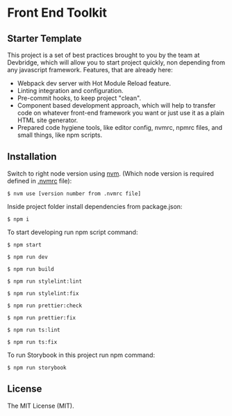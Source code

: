 # Front End Toolkit

## Starter Template

This project is a set of best practices brought to you by the team at Devbridge, which will allow you to start project quickly, non depending from any javascript framework.
Features, that are already here:

- Webpack dev server with Hot Module Reload feature.
- Linting integration and configuration.
- Pre-commit hooks, to keep project "clean".
- Component based development approach, which will help to transfer code on whatever front-end framework you want or just use it as a plain HTML site generator.
- Prepared code hygiene tools, like editor config, nvmrc, npmrc files, and small things, like npm scripts.

## Installation

Switch to right node version using [nvm](https://github.com/creationix/nvm). (Which node version is required defined in [.nvmrc](https://github.com/devbridge/Front-End-Toolkit/blob/v2-dev/.nvmrc) file):

    $ nvm use [version number from .nvmrc file]

Inside project folder install dependencies from package.json:

    $ npm i

To start developing run npm script command:

    $ npm start

    $ npm run dev

    $ npm run build

    $ npm run stylelint:lint

    $ npm run stylelint:fix

    $ npm run prettier:check

    $ npm run prettier:fix

    $ npm run ts:lint

    $ npm run ts:fix

To run Storybook in this project run npm command:

    $ npm run storybook

## License

The MIT License (MIT).
